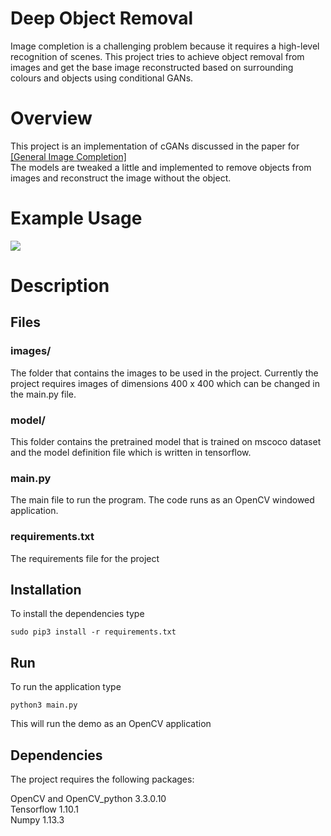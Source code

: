 # Deep Object Removal

Image completion is a challenging problem because it requires a high-level recognition of scenes. This project tries to achieve object removal from images and get the base image reconstructed based on surrounding colours and objects using conditional GANs.

# Overview
This project is an implementation of cGANs discussed in the paper for [\[General Image Completion\]](https://www.dropbox.com/s/e4l19y9ggqqk2yf/0360.pdf?dl=1)  
The models are tweaked a little and implemented to remove objects from images and reconstruct the image without the object.

# Example Usage
![](images/example/example.gif)

# Description
## Files
### images/
The folder that contains the images to be used in the project. Currently the project requires images of dimensions 400 x 400 which can be changed in the main.py file. 

###  model/
This folder contains the pretrained model that is trained on mscoco dataset and the model definition file which is written in tensorflow.

### main.py
The main file to run the program. The code runs as an OpenCV windowed application.

### requirements.txt
The requirements file for the project

## Installation
To install the dependencies type

```
sudo pip3 install -r requirements.txt
```

## Run
To run the application type

```{python}
python3 main.py
```

This will run the demo as an OpenCV application 

## Dependencies
The project requires the following packages:  


OpenCV and OpenCV_python 3.3.0.10  
Tensorflow 1.10.1  
Numpy 1.13.3
